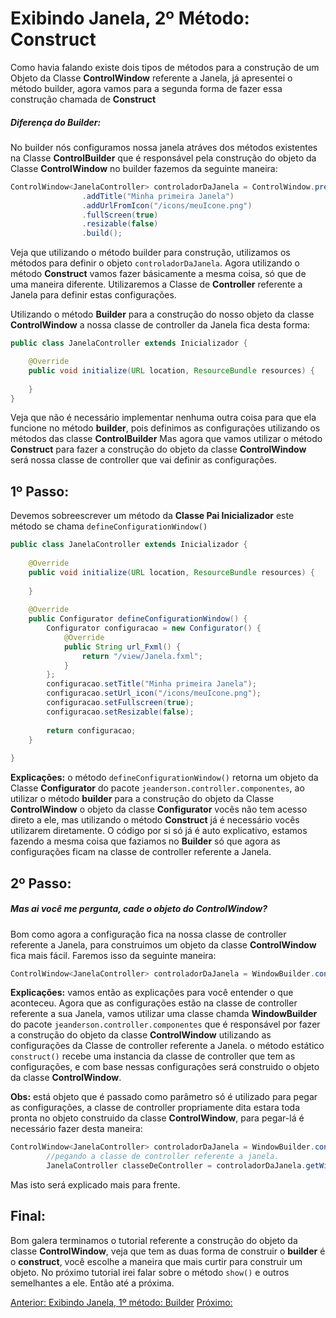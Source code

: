 # Exibindo Janela, 2º Método: Construct
Como havia falando existe dois tipos de métodos para a construção de um Objeto da Classe **ControlWindow** referente a Janela, já apresentei o método builder, agora
vamos para a segunda forma de fazer essa construção chamada de **Construct**
##### Diferença do Builder:
No builder nós configuramos nossa janela atráves dos métodos existentes na Classe **ControlBuilder** que é responsável pela construção do objeto da Classe **ControlWindow**
no builder fazemos da seguinte maneira:
```java
ControlWindow<JanelaController> controladorDaJanela = ControlWindow.prepareBuilder("/view/Janela.fxml")
                .addTitle("Minha primeira Janela")
                .addUrlFromIcon("/icons/meuIcone.png")
                .fullScreen(true)
                .resizable(false)
                .build();
```
Veja que utilizando o método builder para construção, utilizamos os métodos para definir o objeto `controladorDaJanela`. Agora utilizando o método **Construct** vamos fazer básicamente
a mesma coisa, só que de uma maneira diferente. Utilizaremos a Classe de **Controller** referente a Janela para definir estas configurações.

Utilizando o método **Builder** para a construção do nosso objeto da classe **ControlWindow** a nossa classe de controller da Janela fica desta forma:
```java
public class JanelaController extends Inicializador {

    @Override
    public void initialize(URL location, ResourceBundle resources) {
        
    }    
}
```
Veja que não é necessário implementar nenhuma outra coisa para que ela funcione no método **builder**, pois definimos as configurações utilizando os métodos das classe **ControlBuilder**
Mas agora que vamos utilizar o método **Construct** para fazer a construção do objeto da classe **ControlWindow** será nossa classe de controller que vai definir as configurações. 

## 1º Passo:
Devemos sobreescrever um método da **Classe Pai Inicializador** este método se chama `defineConfigurationWindow()`
```java
public class JanelaController extends Inicializador {
    
    @Override
    public void initialize(URL location, ResourceBundle resources) {
        
    }
    
    @Override
    public Configurator defineConfigurationWindow() {
        Configurator configuracao = new Configurator() {
            @Override
            public String url_Fxml() {
                return "/view/Janela.fxml";
            }
        };
        configuracao.setTitle("Minha primeira Janela");
        configuracao.setUrl_icon("/icons/meuIcone.png");
        configuracao.setFullscreen(true);
        configuracao.setResizable(false);
        
        return configuracao;
    }
    
}

```

**Explicações:** o método `defineConfigurationWindow()` retorna um objeto da Classe **Configurator** do pacote `jeanderson.controller.componentes`, ao utilizar o método **builder** para
a construção do objeto da Classe **ControlWindow** o objeto da classe **Configurator** vocês não tem acesso direto a ele, mas utilizando o método **Construct** já é necessário
vocês utilizarem diretamente. O código por si só já é auto explicativo, estamos fazendo a mesma coisa que faziamos no **Builder** só que agora as configurações ficam na classe de 
controller referente a Janela.
## 2º Passo:

##### Mas ai você me pergunta, cade o objeto do ControlWindow?
Bom como agora a configuração fica na nossa classe de controller referente a Janela, para construimos um objeto da classe **ControlWindow** fica mais fácil. Faremos isso da
seguinte maneira:
```java
ControlWindow<JanelaController> controladorDaJanela = WindowBuilder.construct(new JanelaController());
```
**Explicações:** vamos então as explicações para você entender o que aconteceu. Agora que as configurações estão na classe de controller referente a sua Janela, vamos utilizar
uma classe chamda **WindowBuilder** do pacote `jeanderson.controller.componentes` que é responsável por fazer a construção do objeto da classe **ControlWindow** utilizando
as configurações da Classe de controller referente a Janela. o método estático `construct()` recebe uma instancia da classe de controller que tem as configurações, e com base nessas
configurações será construido o objeto da classe **ControlWindow**. 

**Obs:** está objeto que é passado como parâmetro só é utilizado para pegar as configurações, a classe de controller propriamente dita estara toda pronta no objeto construido da 
classe **ControlWindow**, para pegar-lá é necessário fazer desta maneira:
```java
ControlWindow<JanelaController> controladorDaJanela = WindowBuilder.construct(new JanelaController());
        //pegando a classe de controller referente a janela.
        JanelaController classeDeController = controladorDaJanela.getWindow().getController();
```
Mas isto será explicado mais para frente.
## Final:
Bom galera terminamos o tutorial referente a construção do objeto da classe **ControlWindow**, veja que tem as duas forma de construir o **builder** é o **construct**, 
você escolhe a maneira que mais curtir para construir um objeto. No próximo tutorial irei falar sobre o método `show()` e outros semelhantes a ele. Então até a próxima.

[Anterior: Exibindo Janela, 1º método: Builder](https://github.com/jeanJavaMan/easyJavaFX/blob/master/tutorial/ExibindoJanelaBuilder.md) [Próximo:]()